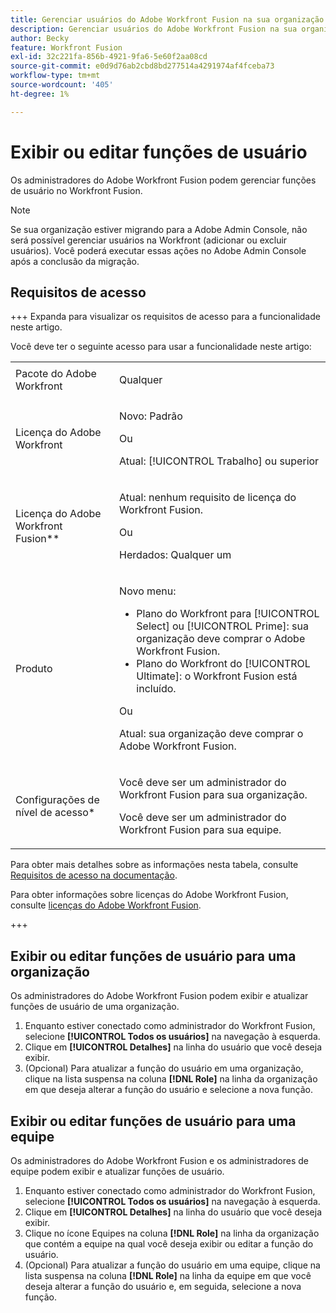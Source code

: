 ```yaml
---
title: Gerenciar usuários do Adobe Workfront Fusion na sua organização
description: Gerenciar usuários do Adobe Workfront Fusion na sua organização
author: Becky
feature: Workfront Fusion
exl-id: 32c221fa-856b-4921-9fa6-5e60f2aa08cd
source-git-commit: e0d9d76ab2cbd8bd277514a4291974af4fceba73
workflow-type: tm+mt
source-wordcount: '405'
ht-degree: 1%

---
```


# Exibir ou editar funções de usuário

Os administradores do Adobe Workfront Fusion podem gerenciar funções de usuário no Workfront Fusion.


>[!NOTE]
>
>Se sua organização estiver migrando para a Adobe Admin Console, não será possível gerenciar usuários na Workfront (adicionar ou excluir usuários). Você poderá executar essas ações no Adobe Admin Console após a conclusão da migração.

## Requisitos de acesso

+++ Expanda para visualizar os requisitos de acesso para a funcionalidade neste artigo.

Você deve ter o seguinte acesso para usar a funcionalidade neste artigo:

<table style="table-layout:auto">
 <col> 
 <col> 
 <tbody> 
  <tr> 
   <td role="rowheader">Pacote do Adobe Workfront</td> 
   <td> <p>Qualquer</p> </td> 
  </tr> 
  <tr data-mc-conditions=""> 
   <td role="rowheader">Licença do Adobe Workfront</td> 
   <td> <p>Novo: Padrão</p><p>Ou</p><p>Atual: [!UICONTROL Trabalho] ou superior</p> </td> 
  </tr> 
  <tr> 
   <td role="rowheader">Licença do Adobe Workfront Fusion**</td> 
   <td>
   <p>Atual: nenhum requisito de licença do Workfront Fusion.</p>
   <p>Ou</p>
   <p>Herdados: Qualquer um </p>
   </td> 
  </tr> 
  <tr> 
   <td role="rowheader">Produto</td> 
   <td>
   <p>Novo menu:</p> <ul><li>Plano do Workfront para [!UICONTROL Select] ou [!UICONTROL Prime]: sua organização deve comprar o Adobe Workfront Fusion.</li><li>Plano do Workfront do [!UICONTROL Ultimate]: o Workfront Fusion está incluído.</li></ul>
   <p>Ou</p>
   <p>Atual: sua organização deve comprar o Adobe Workfront Fusion.</p>
   </td> 
  </tr>
  <tr data-mc-conditions=""> 
   <td role="rowheader">Configurações de nível de acesso*</td>

<td> 
     <p>Você deve ser um administrador do Workfront Fusion para sua organização.</p>
     <p>Você deve ser um administrador do Workfront Fusion para sua equipe.</p>
   </td> 
  </tr> 
   </td> 
  </tr> 
 </tbody> 
</table>

Para obter mais detalhes sobre as informações nesta tabela, consulte [Requisitos de acesso na documentação](/help/workfront-fusion/references/licenses-and-roles/access-level-requirements-in-documentation.md).

Para obter informações sobre licenças do Adobe Workfront Fusion, consulte [licenças do Adobe Workfront Fusion](/help/workfront-fusion/set-up-and-manage-workfront-fusion/licensing-operations-overview/license-automation-vs-integration.md).

+++

## Exibir ou editar funções de usuário para uma organização

Os administradores do Adobe Workfront Fusion podem exibir e atualizar funções de usuário de uma organização.

1. Enquanto estiver conectado como administrador do Workfront Fusion, selecione **[!UICONTROL Todos os usuários]** na navegação à esquerda.
1. Clique em **[!UICONTROL Detalhes]** na linha do usuário que você deseja exibir.
1. (Opcional) Para atualizar a função do usuário em uma organização, clique na lista suspensa na coluna **[!DNL Role]** na linha da organização em que deseja alterar a função do usuário e selecione a nova função.

## Exibir ou editar funções de usuário para uma equipe

Os administradores do Adobe Workfront Fusion e os administradores de equipe podem exibir e atualizar funções de usuário.

1. Enquanto estiver conectado como administrador do Workfront Fusion, selecione **[!UICONTROL Todos os usuários]** na navegação à esquerda.
1. Clique em **[!UICONTROL Detalhes]** na linha do usuário que você deseja exibir.
1. Clique no ícone Equipes na coluna **[!DNL Role]** na linha da organização que contém a equipe na qual você deseja exibir ou editar a função do usuário.
1. (Opcional) Para atualizar a função do usuário em uma equipe, clique na lista suspensa na coluna **[!DNL Role]** na linha da equipe em que você deseja alterar a função do usuário e, em seguida, selecione a nova função.
